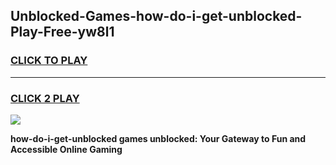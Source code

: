
## Unblocked-Games-how-do-i-get-unblocked-Play-Free-yw8l1
<h3>
<a href="https://premium76.site?title=how-do-i-get-unblocked&ref=19M">CLICK TO PLAY</a></h3>
<hr>

<h3>
<a href="https://premium76.site?title=how-do-i-get-unblocked&ref=19M">CLICK 2 PLAY</a>
  
</h3>

<a href="https://premium76.site?title=how-do-i-get-unblocked&ref=19M"><img src="https://clearcache.store/games.png"></a>


**how-do-i-get-unblocked games unblocked: Your Gateway to Fun and Accessible Online Gaming**
